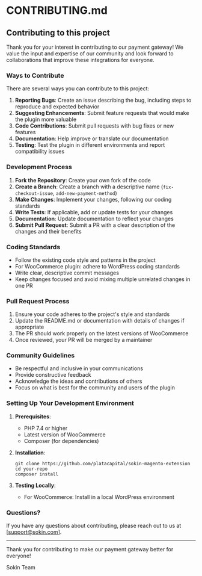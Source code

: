 # CONTRIBUTING.md

## Contributing to this project

Thank you for your interest in contributing to our payment gateway! We value the input and expertise of our community and look forward to collaborations that improve these integrations for everyone.

### Ways to Contribute

There are several ways you can contribute to this project:

1. **Reporting Bugs**: Create an issue describing the bug, including steps to reproduce and expected behavior
2. **Suggesting Enhancements**: Submit feature requests that would make the plugin more valuable
3. **Code Contributions**: Submit pull requests with bug fixes or new features
4. **Documentation**: Help improve or translate our documentation
5. **Testing**: Test the plugin in different environments and report compatibility issues

### Development Process

1. **Fork the Repository**: Create your own fork of the code
2. **Create a Branch**: Create a branch with a descriptive name (`fix-checkout-issue`, `add-new-payment-method`)
3. **Make Changes**: Implement your changes, following our coding standards
4. **Write Tests**: If applicable, add or update tests for your changes
5. **Documentation**: Update documentation to reflect your changes
6. **Submit Pull Request**: Submit a PR with a clear description of the changes and their benefits

### Coding Standards

- Follow the existing code style and patterns in the project
- For WooCommerce plugin: adhere to WordPress coding standards
- Write clear, descriptive commit messages
- Keep changes focused and avoid mixing multiple unrelated changes in one PR

### Pull Request Process

1. Ensure your code adheres to the project's style and standards
2. Update the README.md or documentation with details of changes if appropriate
3. The PR should work properly on the latest versions of WooCommerce
4. Once reviewed, your PR will be merged by a maintainer

### Community Guidelines

- Be respectful and inclusive in your communications
- Provide constructive feedback
- Acknowledge the ideas and contributions of others
- Focus on what is best for the community and users of the plugin

### Setting Up Your Development Environment

1. **Prerequisites**:
   - PHP 7.4 or higher
   - Latest version of WooCommerce
   - Composer (for dependencies)

2. **Installation**:
   ```
   git clone https://github.com/platacapital/sokin-magento-extension
   cd your-repo
   composer install
   ```

3. **Testing Locally**:
   - For WooCommerce: Install in a local WordPress environment

### Questions?

If you have any questions about contributing, please reach out to us at [support@sokin.com].

---

Thank you for contributing to make our payment gateway better for everyone!

Sokin Team